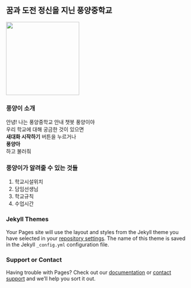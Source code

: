 ## 꿈과 도전 정신을 지닌 풍양중학교 

<img src="https://user-images.githubusercontent.com/80456991/120890550-7483d180-c63e-11eb-886f-3d4f0ab2c986.png" width=200 height=200>    

### 풍양이 소개

안녕! 나는 풍양중학교 안내 챗봇 풍양이야  
우리 학교에 대해 궁금한 것이 있으면  
**새대화 시작하기** 버튼을 누르거나  
**풍양아**  
하고 불러줘  

### 풍양이가 알려줄 수 있는 것들
1. 학교시설위치
2. 담임선생님
3. 학교규칙
4. 수업시간



### Jekyll Themes

Your Pages site will use the layout and styles from the Jekyll theme you have selected in your [repository settings](https://github.com/choims8987/pungyang/settings/pages). The name of this theme is saved in the Jekyll `_config.yml` configuration file.

### Support or Contact

Having trouble with Pages? Check out our [documentation](https://docs.github.com/categories/github-pages-basics/) or [contact support](https://support.github.com/contact) and we’ll help you sort it out.
